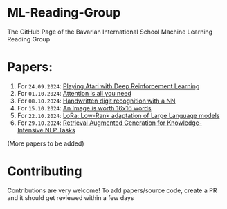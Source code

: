 # ML-Reading-Group
The GitHub Page of the Bavarian International School Machine Learning Reading Group

# Papers:
1. For `24.09.2024`: [Playing Atari with Deep Reinforcement Learning](https://arxiv.org/pdf/1312.5602)
2. For `01.10.2024`: [Attention is all you need](https://arxiv.org/pdf/1706.03762)
3. For `08.10.2024`: [Handwritten digit recognition with a NN](https://proceedings.neurips.cc/paper/1989/file/53c3bce66e43be4f209556518c2fcb54-Paper.pdf)
4. For `15.10.2024`: [An Image is worth 16x16 words](https://arxiv.org/abs/2010.11929)
5. For `22.10.2024`: [LoRa: Low-Rank adaptation of Large Language models](https://arxiv.org/pdf/2106.09685)
6. For `29.10.2024`: [Retrieval Augmented Generation for Knowledge-Intensive NLP Tasks](https://arxiv.org/pdf/2005.11401)

(More papers to be added)

# Contributing
Contributions are very welcome!
To add papers/source code, create a PR and it should get reviewed within a few days
